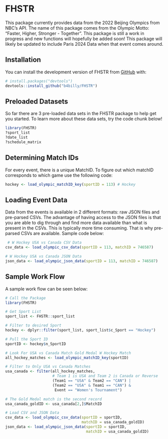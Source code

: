 
<!-- README.md is generated from README.Rmd. Please edit that file -->

# FHSTR

<!-- badges: start -->
<!-- badges: end -->

This package currently provides data from the 2022 Beijing Olympics from
NBC’s API. The name of this package comes from the Olympic Motto:
“Faster, Higher, Stronger - Together”. This package is still a work in
progress and new functions will hopefully be added soon! This package
will likely be updated to include Paris 2024 Data when that event comes
around.

## Installation

You can install the development version of FHSTR from
[GitHub](https://github.com/) with:

``` r
# install.packages("devtools")
devtools::install_github("b4billy/FHSTR")
```

## Preloaded Datasets

So far there are 3 pre-loaded data sets in the FHSTR package to help get
you started. To learn more about these data sets, try the code chunk
below!

``` r
library(FHSTR)
?sport_list
?date_list
?schedule_matrix
```

## Determining Match IDs

For every event, there is a unique MatchID. To figure out which matchID
corresponds to which game use the following code:

``` r
hockey <- load_olympic_matchID_key(sportID = 113) # Hockey
```

## Loading Event Data

Data from the events is available in 2 different formats: raw JSON files
and pre-parsed CSVs. The advantage of having access to the JSON files is
that you are able to dig through and find more data available than what
is present in the CSVs. This is typically more time consuming. That is
why pre-parsed CSVs are available. Sample code below:

``` r
 # W Hockey USA vs Canada CSV Data
csv_data <- load_olympic_csv_data(sportID = 113, matchID = 746587)

# W Hockey USA vs Canada JSON Data
json_data <- load_olympic_json_data(sportID = 113, matchID = 746587)
```

## Sample Work Flow

A sample work flow can be seen below:

``` r
# Call the Package
library(FHSTR)

# Get Sport List
sport_list <- FHSTR::sport_list

# Filter to desired Sport
hockey <- dplyr::filter(sport_list, sport_list$c_Sport == "Hockey")

# Pull the Sport ID
sportID <- hockey$n_SportID

# Look For USA vs Canada Match Gold Medal W Hockey Match
all_hockey_matches <- load_olympic_matchID_key(sportID)

# Filter to Only USA vs Canada Matches
usa_canada <- filter(all_hockey_matches, 
                     # Team 1 is USA and Team 2 is Canada or Reverse
                     (Team1 == "USA" & Team2 == "CAN") |
                     (Team2 == "USA" & Team1 == "CAN") &
                      Event == "Women's Tournament")

# The Gold Medal match is the second record
usa_canada_goldID <- usa_canada[2,]$MatchID

# Load CSV and JSON Data
csv_data <- load_olympic_csv_data(sportID = sportID, 
                                  matchID = usa_canada_goldID)
json_data <- load_olympic_json_data(sportID = sportID, 
                                    matchID = usa_canada_goldID)
```
